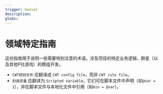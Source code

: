```yaml
---
trigger: manual
description: 
globs: 
---
```


# 领域特定指南

这份指南用于说明一些需要特别注意的术语。涉及项目的特定业务逻辑、群星（以及其他P社游戏）的模组开发。

- `CWT规则文件` 应翻译成 `CWT config file`，而非 `CWT rule file`。
- `封装变量`  应翻译为 `Scripted variable`。它们可在脚本文件中声明（如`@var = 1`），并在脚本文件与本地化文件中引用（如`min = @var`）。